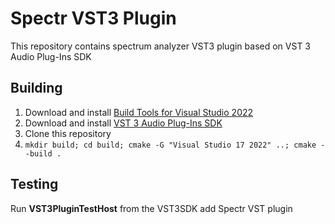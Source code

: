 # Spectr VST3 Plugin

This repository contains spectrum analyzer VST3 plugin based on VST 3 Audio Plug-Ins SDK

## Building
1. Download and install [Build Tools for Visual Studio 2022](https://aka.ms/vs/17/release/vs_BuildTools.exe)
2. Download and install [VST 3 Audio Plug-Ins SDK](https://www.steinberg.net/vst3sdk)
3. Clone this repository
4. `mkdir build; cd build; cmake -G "Visual Studio 17 2022" ..; cmake --build .`

## Testing
Run **VST3PluginTestHost** from the VST3SDK add Spectr VST plugin